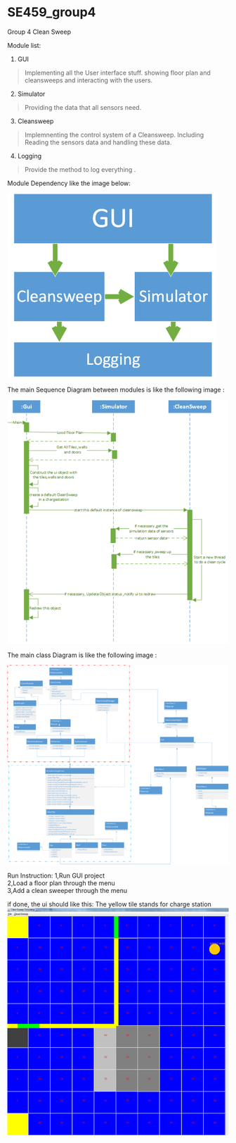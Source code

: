 # SE459_group4

Group 4 Clean Sweep

Module list:

1. GUI

  >Implementing all the User interface stuff. showing floor plan and cleansweeps and interacting with the users.
2. Simulator

  >Providing the data that all sensors need. 
3. Cleansweep

  >Implemnenting the control system of a Cleansweep. Including Reading the sensors data and handling these data.
4. Logging

  >Provide the method to log everything .
  
Module Dependency like the image below:

![](/portal/module.png)

The main Sequence Diagram between modules is like the following image :

![](/portal/sequence.png)

The main class Diagram is like the following image :

![](/portal/class.png)

Run Instruction:
1,Run GUI project  
2,Load a floor plan through the menu  
3,Add a clean sweeper through the menu  

if done, the ui should like this:
The yellow tile stands for charge station
![](/portal/demo.png)
